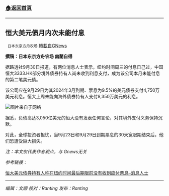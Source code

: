 ###  [:house:返回首頁](https://github.com/ourhimalayas/txt)
---


## 恒大美元债月内次未能付息
` 日本东京方舟农场` [轉載自GNews](https://gnews.org/zh-hans/1565470/)

**撰稿：日本东京方舟农场 幽蘭自得**

据路透社9月30日报道，有两位消息人士表示，纽约时间周三的付息日己过，中国恒大3333.HK部分境外债券持有人尚未收到利息支付，成为该公司本月未能付息的第二笔美元债。

该公司应在9月29日为其2024年3月到期、票息为9.5%的美元债券支付4,750万美元利息。恒大上周未能向海外债券持有人支付8,350万美元的利息。

![](https://assets.gnews.org/wp-content/uploads/2021/09/GettyImages-1341800269.jpg)图片来自于网络

据悉，负债高达3,050亿美元的恒大没有发表任何言论，对其境外支付义务保持沉默。

对此，全球投资者担忧，当9月23日和9月29日到期票息的30天宽限期结束后，他们恐遭受巨大损失。

*注：本文仅代表作者观点，与 Gnews无关*

*参考链接：*

[恒大美元债券持有人称在纽约时间最后期限前没有收到应付票息–消息人士](https://cn.reuters.com/article/evergrande-bond-bearers-interest-0930-idCNKBS2GQ0DF?il=0)

* * *

*编辑：文顺 校对：Ranting 发布：Ranting*
